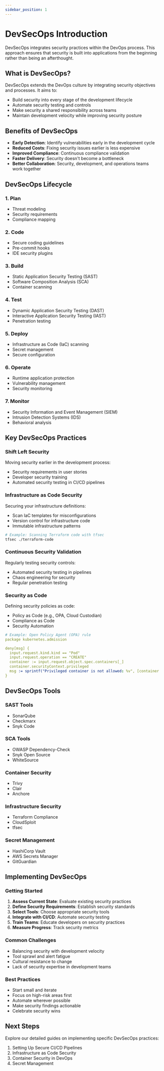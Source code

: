 ```yaml
---
sidebar_position: 1
---
```


# DevSecOps Introduction

DevSecOps integrates security practices within the DevOps process. This approach ensures that security is built into applications from the beginning rather than being an afterthought.

## What is DevSecOps?

DevSecOps extends the DevOps culture by integrating security objectives and processes. It aims to:

- Build security into every stage of the development lifecycle
- Automate security testing and controls
- Make security a shared responsibility across teams
- Maintain development velocity while improving security posture

## Benefits of DevSecOps

- **Early Detection**: Identify vulnerabilities early in the development cycle
- **Reduced Costs**: Fixing security issues earlier is less expensive
- **Improved Compliance**: Continuous compliance validation
- **Faster Delivery**: Security doesn't become a bottleneck
- **Better Collaboration**: Security, development, and operations teams work together

## DevSecOps Lifecycle

### 1. Plan

- Threat modeling
- Security requirements
- Compliance mapping

### 2. Code

- Secure coding guidelines
- Pre-commit hooks
- IDE security plugins

### 3. Build

- Static Application Security Testing (SAST)
- Software Composition Analysis (SCA)
- Container scanning

### 4. Test

- Dynamic Application Security Testing (DAST)
- Interactive Application Security Testing (IAST)
- Penetration testing

### 5. Deploy

- Infrastructure as Code (IaC) scanning
- Secret management
- Secure configuration

### 6. Operate

- Runtime application protection
- Vulnerability management
- Security monitoring

### 7. Monitor

- Security Information and Event Management (SIEM)
- Intrusion Detection Systems (IDS)
- Behavioral analysis

## Key DevSecOps Practices

### Shift Left Security

Moving security earlier in the development process:

- Security requirements in user stories
- Developer security training
- Automated security testing in CI/CD pipelines

### Infrastructure as Code Security

Securing your infrastructure definitions:

- Scan IaC templates for misconfigurations
- Version control for infrastructure code
- Immutable infrastructure patterns

```bash
# Example: Scanning Terraform code with tfsec
tfsec ./terraform-code
```

### Continuous Security Validation

Regularly testing security controls:

- Automated security testing in pipelines
- Chaos engineering for security
- Regular penetration testing

### Security as Code

Defining security policies as code:

- Policy as Code (e.g., OPA, Cloud Custodian)
- Compliance as Code
- Security Automation

```yaml
# Example: Open Policy Agent (OPA) rule
package kubernetes.admission

deny[msg] {
  input.request.kind.kind == "Pod"
  input.request.operation == "CREATE"
  container := input.request.object.spec.containers[_]
  container.securityContext.privileged
  msg := sprintf("Privileged container is not allowed: %v", [container.name])
}
```

## DevSecOps Tools

### SAST Tools
- SonarQube
- Checkmarx
- Snyk Code

### SCA Tools
- OWASP Dependency-Check
- Snyk Open Source
- WhiteSource

### Container Security
- Trivy
- Clair
- Anchore

### Infrastructure Security
- Terraform Compliance
- CloudSploit
- tfsec

### Secret Management
- HashiCorp Vault
- AWS Secrets Manager
- GitGuardian

## Implementing DevSecOps

### Getting Started

1. **Assess Current State**: Evaluate existing security practices
2. **Define Security Requirements**: Establish security standards
3. **Select Tools**: Choose appropriate security tools
4. **Integrate with CI/CD**: Automate security testing
5. **Train Teams**: Educate developers on security practices
6. **Measure Progress**: Track security metrics

### Common Challenges

- Balancing security with development velocity
- Tool sprawl and alert fatigue
- Cultural resistance to change
- Lack of security expertise in development teams

### Best Practices

- Start small and iterate
- Focus on high-risk areas first
- Automate wherever possible
- Make security findings actionable
- Celebrate security wins

## Next Steps

Explore our detailed guides on implementing specific DevSecOps practices:

1. Setting Up Secure CI/CD Pipelines
2. Infrastructure as Code Security
3. Container Security in DevOps
4. Secret Management
